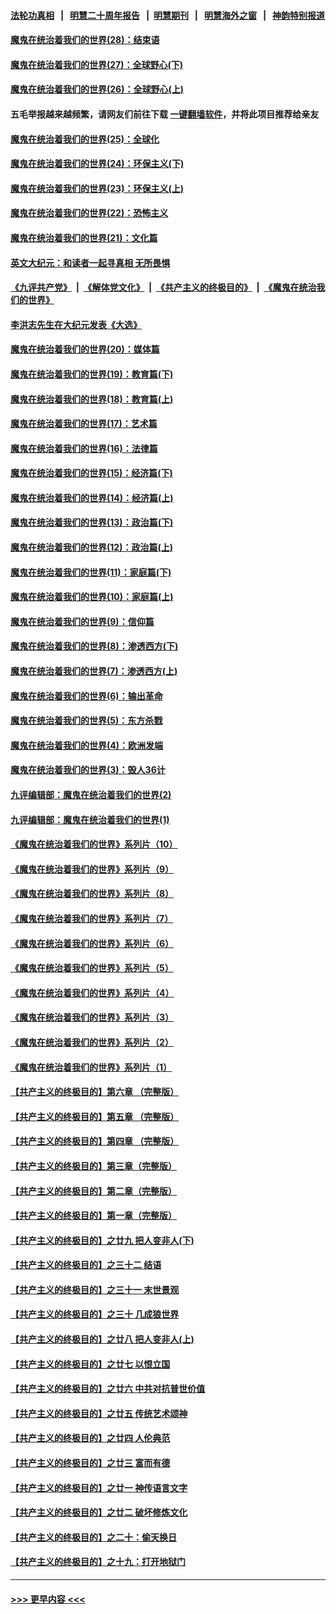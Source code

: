 #### [法轮功真相](https://github.com/gfw-breaker/truth/blob/master/README.md?t=0) &nbsp;&nbsp;|&nbsp;&nbsp; [明慧二十周年报告](https://github.com/gfw-breaker/mh-reports/blob/master/README.md?t=0) &nbsp;&nbsp;|&nbsp;&nbsp;[明慧期刊](https://github.com/gfw-breaker/mh-qikan) &nbsp;&nbsp;|&nbsp;&nbsp; [明慧海外之窗](https://github.com/gfw-breaker/mh-news/blob/master/README.md?t=0) &nbsp;&nbsp;|&nbsp;&nbsp; [神韵特别报道](https://github.com/gfw-breaker/mh-news/blob/master/shenyun.md?t=0)
#### [魔鬼在统治着我们的世界(28)：结束语](../pages/nsc422/n10936246.md?t=07132201) 
#### [魔鬼在统治着我们的世界(27)：全球野心(下)](../pages/nsc422/n10928319.md?t=07132201) 
#### [魔鬼在统治着我们的世界(26)：全球野心(上)](../pages/nsc422/n10900318.md?t=07132201) 
#### 五毛举报越来越频繁，请网友们前往下载 [一键翻墙软件](https://github.com/gfw-breaker/ssr-accounts)，并将此项目推荐给亲友
#### [魔鬼在统治着我们的世界(25)：全球化](../pages/nsc422/n10788205.md?t=07132201) 
#### [魔鬼在统治着我们的世界(24)：环保主义(下)](../pages/nsc422/n10695307.md?t=07132201) 
#### [魔鬼在统治着我们的世界(23)：环保主义(上)](../pages/nsc422/n10688613.md?t=07132201) 
#### [魔鬼在统治着我们的世界(22)：恐怖主义](../pages/nsc422/n10614727.md?t=07132201) 
#### [魔鬼在统治着我们的世界(21)：文化篇](../pages/nsc422/n10597706.md?t=07132201) 
#### [英文大纪元：和读者一起寻真相 无所畏惧](../pages/nsc422/n12542027.md?t=07132201) 
#### [《九评共产党》](https://github.com/begood0513/9ping.md/blob/master/README.md) &nbsp;|&nbsp; [《解体党文化》](../../../../jtdwh.md/blob/master/README.md)  &nbsp;|&nbsp; [《共产主义的终极目的》](../../../../gczydzjmd.md/blob/master/README.md) &nbsp;|&nbsp; [《魔鬼在统治我们的世界》](../../../../mgztzwmdsj.md/blob/master/README.md) 
#### [李洪志先生在大纪元发表《大选》](../pages/nsc422/n12534746.md?t=07132201) 
#### [魔鬼在统治着我们的世界(20)：媒体篇](../pages/nsc422/n10586579.md?t=07132201) 
#### [魔鬼在统治着我们的世界(19)：教育篇(下)](../pages/nsc422/n10564808.md?t=07132201) 
#### [魔鬼在统治着我们的世界(18)：教育篇(上)](../pages/nsc422/n10526970.md?t=07132201) 
#### [魔鬼在统治着我们的世界(17)：艺术篇](../pages/nsc422/n10499093.md?t=07132201) 
#### [魔鬼在统治着我们的世界(16)：法律篇](../pages/nsc422/n10485969.md?t=07132201) 
#### [魔鬼在统治着我们的世界(15)：经济篇(下)](../pages/nsc422/n10469975.md?t=07132201) 
#### [魔鬼在统治着我们的世界(14)：经济篇(上)](../pages/nsc422/n10457370.md?t=07132201) 
#### [魔鬼在统治着我们的世界(13)：政治篇(下)](../pages/nsc422/n10448270.md?t=07132201) 
#### [魔鬼在统治着我们的世界(12)：政治篇(上)](../pages/nsc422/n10444576.md?t=07132201) 
#### [魔鬼在统治着我们的世界(11)：家庭篇(下)](../pages/nsc422/n10440961.md?t=07132201) 
#### [魔鬼在统治着我们的世界(10)：家庭篇(上)](../pages/nsc422/n10435448.md?t=07132201) 
#### [魔鬼在统治着我们的世界(9)：信仰篇](../pages/nsc422/n10432159.md?t=07132201) 
#### [魔鬼在统治着我们的世界(8)：渗透西方(下)](../pages/nsc422/n10429603.md?t=07132201) 
#### [魔鬼在统治着我们的世界(7)：渗透西方(上)](../pages/nsc422/n10426013.md?t=07132201) 
#### [魔鬼在统治着我们的世界(6)：输出革命](../pages/nsc422/n10421536.md?t=07132201) 
#### [魔鬼在统治着我们的世界(5)：东方杀戮](../pages/nsc422/n10417707.md?t=07132201) 
#### [魔鬼在统治着我们的世界(4)：欧洲发端](../pages/nsc422/n10414890.md?t=07132201) 
#### [魔鬼在统治着我们的世界(3)：毁人36计](../pages/nsc422/n10411583.md?t=07132201) 
#### [九评编辑部：魔鬼在统治着我们的世界(2)](../pages/nsc422/n10410036.md?t=07132201) 
#### [九评编辑部：魔鬼在统治着我们的世界(1)](../pages/nsc422/n10406825.md?t=07132201) 
#### [《魔鬼在统治着我们的世界》系列片（10）](../pages/nsc422/n12292670.md?t=07132201) 
#### [《魔鬼在统治着我们的世界》系列片（9）](../pages/nsc422/n12290859.md?t=07132201) 
#### [《魔鬼在统治着我们的世界》系列片（8）](../pages/nsc422/n12287445.md?t=07132201) 
#### [《魔鬼在统治着我们的世界》系列片（7）](../pages/nsc422/n12283425.md?t=07132201) 
#### [《魔鬼在统治着我们的世界》系列片（6）](../pages/nsc422/n12282314.md?t=07132201) 
#### [《魔鬼在统治着我们的世界》系列片（5）](../pages/nsc422/n12281419.md?t=07132201) 
#### [《魔鬼在统治着我们的世界》系列片（4）](../pages/nsc422/n12274024.md?t=07132201) 
#### [《魔鬼在统治着我们的世界》系列片（3）](../pages/nsc422/n12271322.md?t=07132201) 
#### [《魔鬼在统治着我们的世界》系列片（2）](../pages/nsc422/n12269049.md?t=07132201) 
#### [《魔鬼在统治着我们的世界》系列片（1）](../pages/nsc422/n12267575.md?t=07132201) 
#### [【共产主义的终极目的】第六章 （完整版）](../pages/nsc422/n11428913.md?t=07132201) 
#### [【共产主义的终极目的】第五章 （完整版）](../pages/nsc422/n11428912.md?t=07132201) 
#### [【共产主义的终极目的】第四章 （完整版）](../pages/nsc422/n11428907.md?t=07132201) 
#### [【共产主义的终极目的】第三章（完整版）](../pages/nsc422/n11428848.md?t=07132201) 
#### [【共产主义的终极目的】第二章（完整版）](../pages/nsc422/n11428831.md?t=07132201) 
#### [【共产主义的终极目的】第一章（完整版）](../pages/nsc422/n11417651.md?t=07132201) 
#### [【共产主义的终极目的】之廿九 把人变非人(下)](../pages/nsc422/n11344140.md?t=07132201) 
#### [【共产主义的终极目的】之三十二 结语](../pages/nsc422/n11360535.md?t=07132201) 
#### [【共产主义的终极目的】之三十一 末世景观](../pages/nsc422/n11351129.md?t=07132201) 
#### [【共产主义的终极目的】之三十 几成狼世界](../pages/nsc422/n11348280.md?t=07132201) 
#### [【共产主义的终极目的】之廿八 把人变非人(上)](../pages/nsc422/n11340492.md?t=07132201) 
#### [【共产主义的终极目的】之廿七 以恨立国](../pages/nsc422/n11336944.md?t=07132201) 
#### [【共产主义的终极目的】之廿六 中共对抗普世价值](../pages/nsc422/n11324785.md?t=07132201) 
#### [【共产主义的终极目的】之廿五 传统艺术颂神](../pages/nsc422/n11296396.md?t=07132201) 
#### [【共产主义的终极目的】之廿四 人伦典范](../pages/nsc422/n11296397.md?t=07132201) 
#### [【共产主义的终极目的】之廿三 富而有德](../pages/nsc422/n11283598.md?t=07132201) 
#### [【共产主义的终极目的】之廿一 神传语言文字](../pages/nsc422/n11263265.md?t=07132201) 
#### [【共产主义的终极目的】之廿二 破坏修炼文化](../pages/nsc422/n11245728.md?t=07132201) 
#### [【共产主义的终极目的】之二十：偷天换日](../pages/nsc422/n11238846.md?t=07132201) 
#### [【共产主义的终极目的】之十九：打开地狱门](../pages/nsc422/n11206376.md?t=07132201) 

----
#### [ >>> 更早内容 <<< ](../indexes/nsc422-earlier.md)

